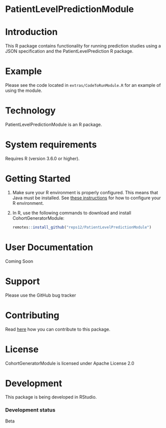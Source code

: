 # PatientLevelPredictionModule

# Introduction

This R package contains functionality for running prediction studies using a JSON specification and the PatientLevelPrediction R package.


# Example

Please see the code located in `extras/CodeToRunModule.R` for an example of using the module.

# Technology

PatientLevelPredictionModule is an R package.

# System requirements

Requires R (version 3.6.0 or higher).

# Getting Started

1.  Make sure your R environment is properly configured. This means that Java must be installed. See [these instructions](https://ohdsi.github.io/Hades/rSetup.html) for how to configure your R environment.

2.  In R, use the following commands to download and install CohortGeneratorModule:

    ``` r
    remotes::install_github("reps12/PatientLevelPredictionModule")
    ```

# User Documentation

Coming Soon

# Support

Please use the GitHub bug tracker

# Contributing

Read [here](https://ohdsi.github.io/Hades/contribute.html) how you can contribute to this package.

# License

CohortGeneratorModule is licensed under Apache License 2.0

# Development

This package is being developed in RStudio.

### Development status

Beta
